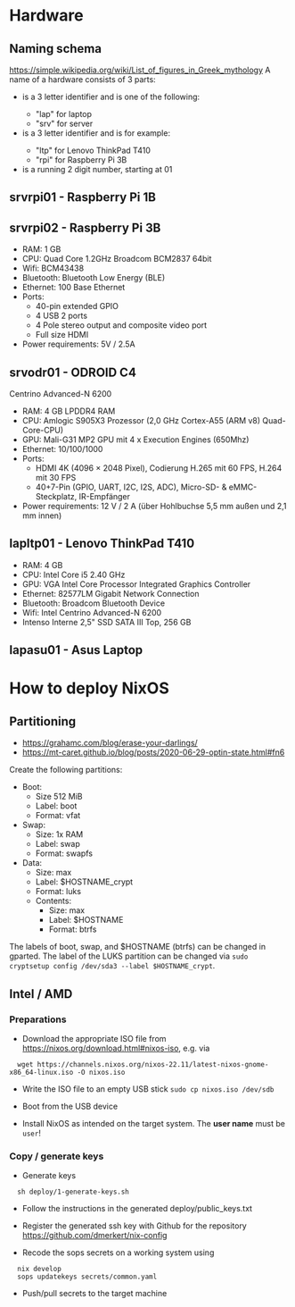 # Hardware

## Naming schema
https://simple.wikipedia.org/wiki/List_of_figures_in_Greek_mythology
A name of a hardware consists of 3 parts:
<use><model><number>

* <use> is a 3 letter identifier and is one of the following:
  * "lap" for laptop
  * "srv" for server
* <model> is a 3 letter identifier and is for example:
  * "ltp" for Lenovo ThinkPad T410
  * "rpi" for Raspberry Pi 3B
* <number> is a running 2 digit number, starting at 01

## srvrpi01 - Raspberry Pi 1B

## srvrpi02 - Raspberry Pi 3B

* RAM: 1 GB
* CPU: Quad Core 1.2GHz Broadcom BCM2837 64bit
* Wifi: BCM43438
* Bluetooth: Bluetooth Low Energy (BLE)
* Ethernet: 100 Base Ethernet
* Ports:
  * 40-pin extended GPIO
  * 4 USB 2 ports
  * 4 Pole stereo output and composite video port
  * Full size HDMI
* Power requirements: 5V / 2.5A

## srvodr01 - ODROID C4
Centrino Advanced-N 6200
* RAM: 4 GB LPDDR4 RAM
* CPU: Amlogic S905X3 Prozessor (2,0 GHz Cortex-A55 (ARM v8) Quad-Core-CPU)
* GPU: Mali-G31 MP2 GPU mit 4 x Execution Engines (650Mhz)
* Ethernet: 10/100/1000
* Ports:
  * HDMI 4K (4096 × 2048 Pixel), Codierung H.265 mit 60 FPS, H.264 mit 30 FPS
  * 40+7-Pin (GPIO, UART, I2C, I2S, ADC), Micro-SD- & eMMC-Steckplatz, IR-Empfänger
* Power requirements: 12 V / 2 A (über Hohlbuchse 5,5 mm außen und 2,1 mm innen)

## lapltp01 - Lenovo ThinkPad T410

* RAM: 4 GB
* CPU: Intel Core i5 2.40 GHz
* GPU: VGA Intel Core Processor Integrated Graphics Controller
* Ethernet: 82577LM Gigabit Network Connection
* Bluetooth: Broadcom Bluetooth Device
* Wifi: Intel Centrino Advanced-N 6200
* Intenso Interne 2,5" SSD SATA III Top, 256 GB

## lapasu01 - Asus Laptop

# How to deploy NixOS

## Partitioning

* https://grahamc.com/blog/erase-your-darlings/
* https://mt-caret.github.io/blog/posts/2020-06-29-optin-state.html#fn6 

Create the following partitions:
* Boot:
  * Size 512 MiB
  * Label: boot
  * Format: vfat
* Swap:
  * Size: 1x RAM
  * Label: swap
  * Format: swapfs
* Data:
  * Size: max
  * Label: $HOSTNAME_crypt
  * Format: luks
  * Contents:
    * Size: max
    * Label: $HOSTNAME
    * Format: btrfs

The labels of boot, swap, and $HOSTNAME (btrfs) can be changed in gparted. The label of the LUKS partition can be changed via `sudo cryptsetup config /dev/sda3 --label $HOSTNAME_crypt`.
 
## Intel / AMD

### Preparations

* Download the appropriate ISO file from https://nixos.org/download.html#nixos-iso, e.g. via
```Shell
  wget https://channels.nixos.org/nixos-22.11/latest-nixos-gnome-x86_64-linux.iso -O nixos.iso
```

* Write the ISO file to an empty USB stick `sudo cp nixos.iso /dev/sdb`

* Boot from the USB device

* Install NixOS as intended on the target system. The **user name** must be `user`!


### Copy / generate keys

* Generate keys
```Shell
  sh deploy/1-generate-keys.sh
```
* Follow the instructions in the generated deploy/public_keys.txt
* Register the generated ssh key with Github for the repository https://github.com/dmerkert/nix-config

* Recode the sops secrets on a working system using
```Shell
  nix develop
  sops updatekeys secrets/common.yaml
```
* Push/pull secrets to the target machine


